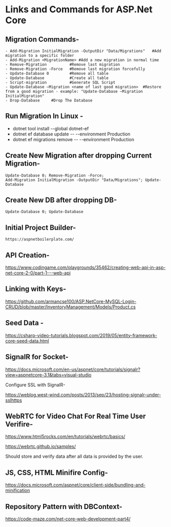 # Links and Commands for ASP.Net Core

## Migration Commands-

	- Add-Migration InitialMigration -OutputDir "Data/Migrations"	#Add migration to a specific folder
	- Add-Migration <MigrationName>	#Add a new migration in normal time
	- Remove-Migration			#Remove last migration
	- Remove-Migration -Force	#Remove last migration forcefully
	- Update-Database 0		    #Remove all table
	- Update-Database			#Create all table
	- Script-migration			#Generate SQL Script
	- Update-Database –Migration <name of last good migration>	#Restore from a good migration - example: "Update-Database –Migration InitialMigration"
    - Drop-Database		#Drop The Database

## Run Migration In Linux - 

- dotnet tool install --global dotnet-ef
- dotnet ef database update -- --environment Production
- dotnet ef migrations remove -- --environment Production

## Create New Migration after dropping Current Migration-

	Update-Database 0; Remove-Migration -Force;
	Add-Migration InitialMigration -OutputDir "Data/Migrations"; Update-Database

## Create New DB after dropping DB-

	Update-Database 0; Update-Database

## Initial Project Builder-

	https://aspnetboilerplate.com/

## API Creation-

https://www.codingame.com/playgrounds/35462/creating-web-api-in-asp-net-core-2-0/part-1---web-api

## Linking with Keys-

https://github.com/armancse100/ASP.NetCore-MySQL-Login-CRUD/blob/master/InventoryManagement/Models/Product.cs

## Seed Data -

https://csharp-video-tutorials.blogspot.com/2019/05/entity-framework-core-seed-data.html

## SignalR for Socket-

https://docs.microsoft.com/en-us/aspnet/core/tutorials/signalr?view=aspnetcore-3.1&tabs=visual-studio

Configure SSL with SignalR-

https://weblog.west-wind.com/posts/2013/sep/23/hosting-signalr-under-sslhttps

## WebRTC for Video Chat For Real Time User Verifire-

https://www.html5rocks.com/en/tutorials/webrtc/basics/

https://webrtc.github.io/samples/

Should store and verify data after all data is provided by the user.

## JS, CSS, HTML Minifire Config-

https://docs.microsoft.com/aspnet/core/client-side/bundling-and-minification


## Repository Pattern with DBContext-

https://code-maze.com/net-core-web-development-part4/